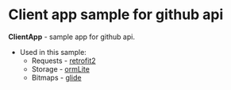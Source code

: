 # Client app sample for github api 

<b>ClientApp</b> - sample app for github api.

- Used in this sample:
    * Requests - [retrofit2](https://github.com/square/retrofit)
    * Storage - [ormLite](https://github.com/j256/ormlite-android)
    * Bitmaps - [glide](https://github.com/bumptech/glide)
    
